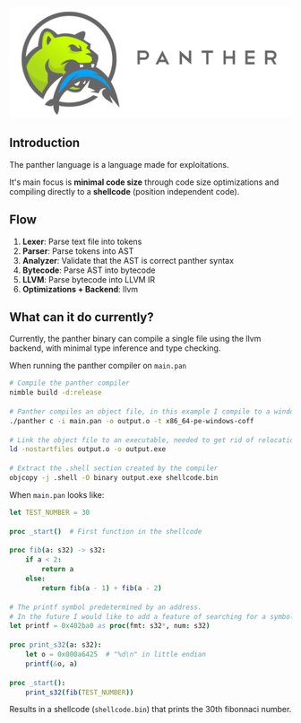<img src="./logo.svg">

## Introduction
The panther language is a language made for exploitations.

It's main focus is **minimal code size** through code size 
optimizations and compiling directly to a **shellcode** (position independent code).

## Flow

1. **Lexer**: Parse text file into tokens
2. **Parser**: Parse tokens into AST
3. **Analyzer**: Validate that the AST is correct panther syntax
4. **Bytecode**: Parse AST into bytecode
5. **LLVM**: Parse bytecode into LLVM IR
6. **Optimizations + Backend**: llvm

## What can it do currently? 
Currently, the panther binary can compile a single file using the llvm backend, with minimal type inference and type checking.

When running the panther compiler on ``main.pan``
```bash
# Compile the panther compiler
nimble build -d:release

# Panther compiles an object file, in this example I compile to a windows COFF
./panther c -i main.pan -o output.o -t x86_64-pe-windows-coff

# Link the object file to an executable, needed to get rid of relocations
ld -nostartfiles output.o -o output.exe

# Extract the .shell section created by the compiler
objcopy -j .shell -O binary output.exe shellcode.bin
```

When ``main.pan`` looks like:
```nim
let TEST_NUMBER = 30

proc _start()  # First function in the shellcode

proc fib(a: s32) -> s32:
    if a < 2:
        return a
    else:
        return fib(a - 1) + fib(a - 2)

# The printf symbol predetermined by an address.
# In the future I would like to add a feature of searching for a symbol at runtime.
let printf = 0x402ba0 as proc(fmt: s32*, num: s32) 

proc print_s32(a: s32):
    let o = 0x000a6425  # "%d\n" in little endian
    printf(&o, a)

proc _start():
    print_s32(fib(TEST_NUMBER))
```

Results in a shellcode (``shellcode.bin``) that prints the 30th fibonnaci number.
